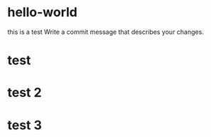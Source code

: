 # hello-world
this is a test
Write a commit message that describes your changes.
# test
# test 2
# test 3
